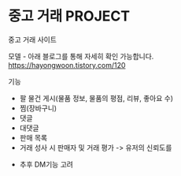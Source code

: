 # 중고 거래 PROJECT
중고 거래 사이트

모델 - 아래 블로그를 통해 자세히 확인 가능합니다.
https://hayongwoon.tistory.com/120

기능 
- 팔 물건 게시(물품 정보, 물품의 평점, 리뷰, 좋아요 수)
- 찜(장바구니)
- 댓글
- 대댓글
- 판매 목록
- 거래 성사 시 판매자 및 거래 평가 -> 유저의 신뢰도를 

* 추후 DM기능 고려

